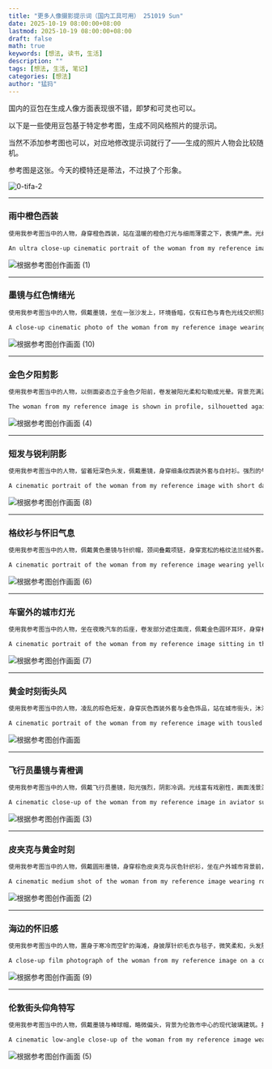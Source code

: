 ```yaml
---
title: "更多人像摄影提示词（国内工具可用） 251019 Sun"
date: 2025-10-19 08:00:00+08:00
lastmod: 2025-10-19 08:00:00+08:00
draft: false
math: true
keywords: [想法, 读书, 生活]
description: ""
tags: [想法, 生活, 笔记]
categories: [想法]
author: "猛犸"
---
```


国内的豆包在生成人像方面表现很不错，即梦和可灵也可以。

以下是一些使用豆包基于特定参考图，生成不同风格照片的提示词。

当然不添加参考图也可以，对应地修改提示词就行了——生成的照片人物会比较随机。

参考图是这张。今天的模特还是蒂法，不过换了个形象。

![0-tifa-2](https://1-1256632535.cos.ap-beijing.myqcloud.com/img/0-tifa-2.jpeg)

---

### 雨中橙色西装

```markdown
使用我参考图当中的人物，身穿橙色西装，站在温暖的橙色灯光与细雨薄雾之下，表情严肃。光线形成鲜明的高光与深邃阴影，营造出紧张而神秘的氛围。浅景深，50mm 镜头拍摄，画面具有电影质感。
```

```markdown
An ultra close-up cinematic portrait of the woman from my reference image in an orange suit, standing under warm orange light and soft rain mist, with a serious expression and dramatic contrast. The lighting creates sharp highlights and deep shadows, evoking tension and mystery. Shallow depth of field, 50mm lens, filmic texture.
```

![根据参考图创作画面 (1)](https://1-1256632535.cos.ap-beijing.myqcloud.com/img/%E6%A0%B9%E6%8D%AE%E5%8F%82%E8%80%83%E5%9B%BE%E5%88%9B%E4%BD%9C%E7%94%BB%E9%9D%A2%20(1).png)

---

### 墨镜与红色情绪光

```markdown
使用我参考图当中的人物，佩戴墨镜，坐在一张沙发上，环境昏暗，仅有红色与青色光线交织照亮面庞。画面氛围浓烈，充满戏剧性阴影与柔和的胶片颗粒感，广角构图，使用 35mm 镜头拍摄。
```

```markdown
A close-up cinematic photo of the woman from my reference image wearing sunglasses, sitting on a couch in a dark room illuminated by moody red and teal light. The scene feels atmospheric and stylized, with dramatic shadows and a soft film grain effect, shot in a wide composition with a 35mm lens.
```

![根据参考图创作画面 (10)](https://1-1256632535.cos.ap-beijing.myqcloud.com/img/%E6%A0%B9%E6%8D%AE%E5%8F%82%E8%80%83%E5%9B%BE%E5%88%9B%E4%BD%9C%E7%94%BB%E9%9D%A2%20(10).png)

---

### 金色夕阳剪影

```markdown
使用我参考图当中的人物，以侧面姿态立于金色夕阳前，卷发被阳光柔和勾勒成光晕。背景充满温暖的琥珀色调与散布的云彩，营造出电影般的沉思氛围。
```

```markdown
The woman from my reference image is shown in profile, silhouetted against a golden sunset, her curly hair softly rim-lit by the sun. The background glows with warm amber tones and scattered clouds, evoking a cinematic, contemplative mood.
```

![根据参考图创作画面 (4)](https://1-1256632535.cos.ap-beijing.myqcloud.com/img/%E6%A0%B9%E6%8D%AE%E5%8F%82%E8%80%83%E5%9B%BE%E5%88%9B%E4%BD%9C%E7%94%BB%E9%9D%A2%20(4).png)

---

### 短发与锐利阴影

```markdown
使用我参考图当中的人物，留着短深色头发，佩戴墨镜，身穿细条纹西装外套与白衬衫。强烈的午后金色阳光在她脸上投射出戏剧性阴影。背景为都市环境，色调温暖，带有复古胶片质感。
```

```markdown
A cinematic portrait of the woman from my reference image with short dark hair and sunglasses, lit by strong golden afternoon sunlight casting dramatic shadows across her face. She wears a pinstriped blazer and white shirt, standing in an urban setting with a warm, vintage film tone.
```

![根据参考图创作画面 (8)](https://1-1256632535.cos.ap-beijing.myqcloud.com/img/%E6%A0%B9%E6%8D%AE%E5%8F%82%E8%80%83%E5%9B%BE%E5%88%9B%E4%BD%9C%E7%94%BB%E9%9D%A2%20(8).png)

---

### 格纹衫与怀旧气息

```markdown
使用我参考图当中的人物，佩戴黄色墨镜与针织帽，颈间叠戴项链，身穿宽松的格纹法兰绒外套。画面柔和温暖，夕阳光映照，带有轻微光晕与柔焦效果，整体呈现怀旧的胶片氛围。
```

```markdown
A cinematic portrait of the woman from my reference image wearing yellow-tinted sunglasses, a beanie, layered necklaces, and an oversized plaid flannel coat. The image is softly focused with warm sunset light, evoking a nostalgic, film-like atmosphere with gentle halation and muted tones.
```

![根据参考图创作画面 (6)](https://1-1256632535.cos.ap-beijing.myqcloud.com/img/%E6%A0%B9%E6%8D%AE%E5%8F%82%E8%80%83%E5%9B%BE%E5%88%9B%E4%BD%9C%E7%94%BB%E9%9D%A2%20(6).png)

---

### 车窗外的城市灯光

```markdown
使用我参考图当中的人物，坐在夜晚汽车的后座，卷发部分遮住面庞，佩戴金色圆环耳环，身穿格纹西装外套与红唇妆容。车窗外的城市灯光虚化成温暖的散景，营造出柔焦与电影感。
```

```markdown
A cinematic portrait of the woman from my reference image sitting in the back seat of a car at night, her curly hair partially obscuring her face, wearing gold hoop earrings, a checkered blazer, and red lipstick. The city lights blur through the window, creating a warm filmic glow with soft focus and moody highlights.
```

![根据参考图创作画面 (7)](https://1-1256632535.cos.ap-beijing.myqcloud.com/img/%E6%A0%B9%E6%8D%AE%E5%8F%82%E8%80%83%E5%9B%BE%E5%88%9B%E4%BD%9C%E7%94%BB%E9%9D%A2%20(7).png)

---

### 黄金时刻街头风

```markdown
使用我参考图当中的人物，凌乱的棕色短发，身穿灰色西装外套与金色饰品，站在城市街头，沐浴在黄金时刻的阳光下。画面浅景深并带有轻微动态模糊，色调温暖，充满现代又怀旧的氛围。
```

```markdown
A cinematic portrait of the woman from my reference image with tousled brown hair, wearing a gray blazer and gold jewelry, standing in front of an urban street scene under golden-hour sunlight. The image features a shallow depth of field, motion blur, and warm film tones, evoking a nostalgic yet modern mood.
```

![根据参考图创作画面](https://1-1256632535.cos.ap-beijing.myqcloud.com/img/%E6%A0%B9%E6%8D%AE%E5%8F%82%E8%80%83%E5%9B%BE%E5%88%9B%E4%BD%9C%E7%94%BB%E9%9D%A2.png)

---

### 飞行员墨镜与青橙调

```markdown
使用我参考图当中的人物，佩戴飞行员墨镜，阳光强烈，阴影冷调。光线富有戏剧性，画面浅景深，50mm 镜头拍摄，呈现典型的青橙色电影调色与镜面反射质感。
```

```markdown
A cinematic close-up of the woman from my reference image in aviator sunglasses, harsh sunlight and cool shadows, dramatic film lighting, shallow depth of field, 50mm lens aesthetic, teal and orange grade, reflective glass.
```

![根据参考图创作画面 (3)](https://1-1256632535.cos.ap-beijing.myqcloud.com/img/%E6%A0%B9%E6%8D%AE%E5%8F%82%E8%80%83%E5%9B%BE%E5%88%9B%E4%BD%9C%E7%94%BB%E9%9D%A2%20(3).png)

---

### 皮夹克与黄金时刻

```markdown
使用我参考图当中的人物，佩戴圆形墨镜，身穿棕色皮夹克与灰色针织衫，坐在户外城市背景前，柔焦背景，沐浴在温暖的黄金时刻阳光中。画面采用青橙色电影调色，85mm 镜头拍摄。
```

```markdown
A cinematic medium shot of the woman from my reference image wearing round sunglasses, a brown leather jacket, and a gray sweater, sitting outdoors in warm sunlight against an urban backdrop, soft focus background, golden-hour lighting, filmic teal-orange color grade, 85mm lens look.
```

![根据参考图创作画面 (2)](https://1-1256632535.cos.ap-beijing.myqcloud.com/img/%E6%A0%B9%E6%8D%AE%E5%8F%82%E8%80%83%E5%9B%BE%E5%88%9B%E4%BD%9C%E7%94%BB%E9%9D%A2%20(2).png)

---

### 海边的怀旧感

```markdown
使用我参考图当中的人物，置身于寒冷而空旷的海滩，身披厚针织毛衣与毯子，微笑柔和，头发随风飘扬。自然的阴天光中带有轻微闪光效果，色调柔和、颗粒可见，呈现怀旧的 35mm 胶片质感。
```

```markdown
A close-up film photograph of the woman from my reference image on a cold, empty beach, wrapped in a thick knit sweater and blanket, soft smile, windblown hair, natural overcast light with slight harsh flash, muted tones, visible film grain, nostalgic 35mm look.
```

![根据参考图创作画面 (9)](https://1-1256632535.cos.ap-beijing.myqcloud.com/img/%E6%A0%B9%E6%8D%AE%E5%8F%82%E8%80%83%E5%9B%BE%E5%88%9B%E4%BD%9C%E7%94%BB%E9%9D%A2%20(9).png)

---

### 伦敦街头仰角特写

```markdown
使用我参考图当中的人物，佩戴墨镜与棒球帽，略微偏头，背景为伦敦市中心的现代玻璃建筑。拍摄角度略低于视线水平，使用自然光与柔和阴影。肤色温暖，与冷色调都市背景形成对比，采用 ARRI Alexa Mini 与复古定焦镜头拍摄。
```

```markdown
A cinematic low-angle close-up of the woman from my reference image wearing sunglasses and a baseball cap, looking slightly away from the camera in downtown London. The shot is captured from below eye level to emphasize scale, using natural sunlight with soft shadows. The background features modern glass buildings rendered in a shallow depth of field, warm skin tones contrasting with cool urban tones, filmed with an ARRI Alexa Mini and a vintage prime lens.
```

![根据参考图创作画面 (5)](https://1-1256632535.cos.ap-beijing.myqcloud.com/img/%E6%A0%B9%E6%8D%AE%E5%8F%82%E8%80%83%E5%9B%BE%E5%88%9B%E4%BD%9C%E7%94%BB%E9%9D%A2%20(5).png)
